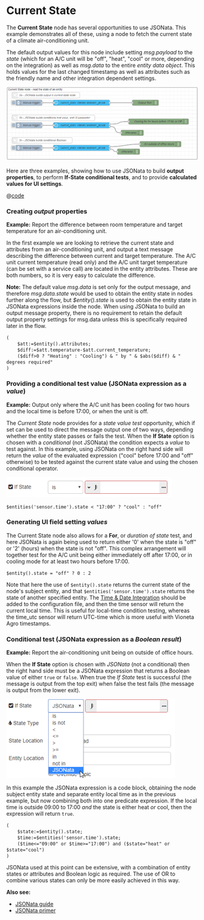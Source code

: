 # Current State

The **Current State** node has several opportunities to use JSONata. This example demonstrates all of these, using a node to fetch the current state of a climate air-conditioning unit.

The default output values for this node include setting _msg.payload_ to the _state_ (which for an A/C unit will be "off", "heat", "cool" or more, depending on the integration) as well as _msg.data_ to the entire _entity data object_. This holds values for the last changed timestamp as well as attributes such as the friendly name and other integration dependent settings.

![screenshot](./images/jsonata_2_1.png)

Here are three examples, showing how to use JSONata to build **output properties**, to perform **If-State conditional tests**, and to provide **calculated values for UI settings**.

@[code](@examples/cookbook/jsonata-examples/current-state.json)

### Creating _output_ properties

**Example:** Report the difference between room temperature and target temperature for an air-conditioning unit.

In the first example we are looking to retrieve the current state and attributes from an air-conditioning unit, and output a text message describing the difference between current and target temperature. The A/C unit current temperature (read only) and the A/C unit target temperature (can be set with a service call) are located in the entity attributes. These are both numbers, so it is very easy to calculate the difference.

**Note:** The default value _msg.data_ is set only for the output message, and therefore _msg.data.state_ would be used to obtain the entity state in nodes further along the flow, but _$entity().state_ is used to obtain the entity state in JSONata expressions inside the node. When using JSONata to build an output message property, there is no requirement to retain the default output property settings for msg.data unless this is specifically required later in the flow.

```
(
    $att:=$entity().attributes;
    $diff:=$att.temperature-$att.current_temperature;
    ($diff>0 ? "Heating" : "Cooling") & " by " & $abs($diff) & " degrees required"
)
```

### Providing a conditional test value (JSONata expression as a _value_)

**Example:** Output only where the A/C unit has been cooling for two hours and the local time is before 17:00, or when the unit is off.

The _Current State_ node provides for a _state value test_ opportunity, which if set can be used to direct the message output one of two ways, depending whether the entity state passes or fails the test. When the **If State** option is chosen with a _conditional_ (not JSONata) the condition expects a _value_ to test against. In this example, using JSONata on the right hand side will return the _value_ of the evaluated expression ("cool" before 17:00 and "off" otherwise) to be tested against the current state value and using the chosen conditional operator.

![screenshot](./images/jsonata_value.png)

```
$entities('sensor.time').state < "17:00" ? "cool" : "off"
```

### Generating UI field setting _values_

The Current State node also allows for a **For**, or _duration of state_ test, and here JSONata is again being used to return either '0' when the state is "off" or '2' (hours) when the state is not "off". This complex arrangement will together test for the A/C unit being either immediately off after 17:00, or in cooling mode for at least two hours before 17:00.

```
$entity().state = "off" ? 0 : 2
```

Note that here the use of `$entity().state` returns the current state of the node's subject entity, and that `$entities('sensor.time').state` returns the state of another specified entity. The [Time & Date Integration](https://www.vioneta.com/integrations/time_date/) should be added to the configuration file, and then the time sensor will return the current local time. This is useful for local-time condition testing, whereas the time_utc sensor will return UTC-time which is more useful with Vioneta Agro timestamps.

### Conditional test (JSONata expression as a _Boolean result_)

**Example:** Report the air-conditioning unit being on outside of office hours.

When the **If State** option is chosen with _JSONata_ (not a conditional) then the right hand side must be a JSONata expression that returns a Boolean value of either `true` or `false`. When true the _If State_ test is successful (the message is output from the top exit) when false the test fails (the message is output from the lower exit).

![screenshot](./images/jsonata_boolean.png)

In this example the JSONata expression is a code block, obtaining the node subject entity state and separate entity local time as in the previous example, but now combining both into one predicate expression. If the local time is outside 09:00 to 17:00 _and_ the state is either heat _or_ cool, then the expression will return `true`.

```
(
    $state:=$entity().state;
    $time:=$entities('sensor.time').state;
    ($time<="09:00" or $time>="17:00") and ($state="heat" or $state="cool")
)
```

JSONata used at this point can be extensive, with a combination of entity states or attributes and Boolean logic as required. The use of OR to combine various states can only be more easily achieved in this way.

**Also see:**

- [JSONata guide](../../guide/jsonata/)
- [JSONata primer](../../guide/jsonata/jsonata-primer.md)
